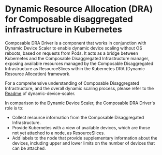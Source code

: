# Dynamic Resource Allocation (DRA) for Composable disaggregated infrastructure in Kubernetes

Composable DRA Driver is a component that works in conjunction with Dynamic Device Scaler to enable dynamic device scaling without OS reboots, based on requests from Pods.  It acts as a bridge between Kubernetes and the Composable Disaggregated Infrastructure manager, exposing available resources managed by the Composable Disaggregated Infrastructure as ResourceSlices within the Kubernetes DRA (Dynamic Resource Allocation) framework.

For a comprehensive understanding of Composable Disaggregated Infrastructure, and the overall dynamic scaling process, please refer to the [Readme](https://github.com/InfraDDS/dynamic-device-scaler/blob/main/README.md) of dynamic-device-scaler.

In comparison to the Dynamic Device Scaler, the Composable DRA Driver's role is to:

- Collect resource information from the Composable Disaggregated Infrastructure.
- Provide Kubernetes with a view of available devices, which are those not yet attached to a node, as ResourceSlices.
- Add labels to the node that provide supplementary information about the devices, including upper and lower limits on the number of devices that can be attached.
